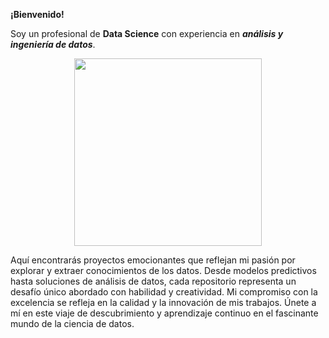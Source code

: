**¡Bienvenido!**

Soy un profesional de **Data Science** con experiencia en ***análisis y ingeniería de datos***.

<p align='center'>
<img src="[[[[https://static.lajornadaestadodemexico.com/wp-content/uploads/2022/08/Siniestros-viales.jpg]](https://www.google.com/url?sa=i&url=https%3A%2F%2Fsicreesinnovas.com%2F10389-2%2F&psig=AOvVaw19ulABmCHErLYVsKuLMIpC&ust=1709148872061000&source=images&cd=vfe&opi=89978449&ved=0CBIQjRxqFwoTCJi40-2hzIQDFQAAAAAdAAAAABAJ)](https://sicreesinnovas.com/wp-content/uploads/2022/01/trabajo-analisis-datos.jpg)](https://conecta.tec.mx/sites/default/files/styles/header_full/public/2021-08/hub-de-ciencia-de-datos-tec-de-monterrey.jpg?itok=NQfcNdEQ)"  height=300>
<p>
  
Aquí encontrarás proyectos emocionantes que reflejan mi pasión por explorar y extraer conocimientos de los datos. 
Desde modelos predictivos hasta soluciones de análisis de datos, cada repositorio representa un desafío único abordado con habilidad y creatividad. 
Mi compromiso con la excelencia se refleja en la calidad y la innovación de mis trabajos. Únete a mí en este viaje de descubrimiento y aprendizaje continuo en el fascinante mundo de la ciencia de datos.
